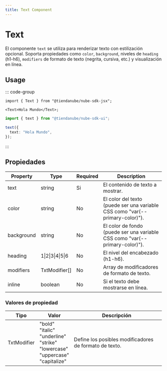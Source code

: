 ```yaml
---
title: Text Component
---
```


# Text

El componente `text` se utiliza para renderizar texto con estilización opcional.
Soporta propiedades como `color`, `background`, niveles de `heading` (h1-h6),
`modifiers` de formato de texto (negrita, cursiva, etc.) y visualización en línea.

## Usage

::: code-group

```tsx [JSX]
import { Text } from "@tiendanube/nube-sdk-jsx";

<Text>Hola Mundo</Text>;
```

```typescript [Declarative]
import { text } from "@tiendanube/nube-sdk-ui";

text({
  text: "Hola Mundo",
});
```

:::

## Propiedades

| Property   | Type                         | Required | Description                                                                  |
| ---------- | ---------------------------- | -------- | ---------------------------------------------------------------------------- |
| text       | string                       | Si       | El contenido de texto a mostrar.                                             |
| color      | string                       | No       | El color del texto (puede ser una variable CSS como "var(--primary-color)"). |
| background | string                       | No       | El color de fondo (puede ser una variable CSS como "var(--primary-color)").  |
| heading    | 1\|2\|3\|4\|5\|6             | No       | El nivel del encabezado (h1-h6).                                             |
| modifiers  | TxtModifier[]                | No       | Array de modificadores de formato de texto.                                  |
| inline     | boolean                      | No       | Si el texto debe mostrarse en línea.                                         |

### Valores de propiedad

| Tipo        | Valor                                                                                             | Descripción                                            |
| ----------- | ------------------------------------------------------------------------------------------------- | ------------------------------------------------------ |
| TxtModifier | "bold"<br/>"italic"<br/>"underline"<br/>"strike"<br/>"lowercase"<br/>"uppercase"<br/>"capitalize" | Define los posibles modificadores de formato de texto. |
